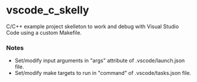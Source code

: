 # vscode_c_skelly
C/C++ example project skelleton to work and debug with Visual Studio Code using a custom Makefile.

### Notes
- Set/modify input arguments in "args" attribute of .vscode/launch.json file.
- Set/modify make targets to run in "command" of .vscode/tasks.json file.
